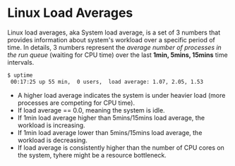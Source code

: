 # Linux Load Averages

Linux load averages, aka System load average, is a set of 3 numbers that provides information about system's workload over a specific period of time. In details, 3 numbers represent the _average number of processes in the run queue_ (waiting for CPU time) over the last **1min, 5mins, 15mins** time intervals.&#x20;

```sh
$ uptime
 00:17:25 up 55 min,  0 users,  load average: 1.07, 2.05, 1.53
```

* A higher load average indicates the system is under heavier load (more processes are competing for CPU time).
* If load average == 0.0, meaning the system is idle.
* If 1min load average higher than 5mins/15mins load average, the workload is increasing.
* If 1min load average lower than 5mins/15mins load average, the workload is decreasing.
* If load average is consistently higher than the number of CPU cores on the system, tyhere might be a resource bottleneck.&#x20;
